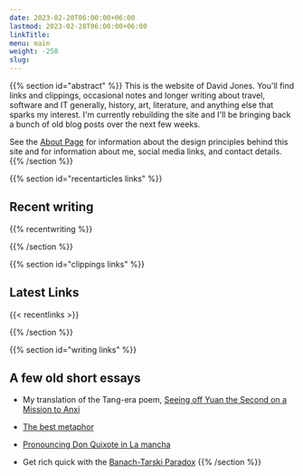 ```yaml
---
date: 2023-02-20T06:00:00+06:00
lastmod: 2023-02-28T06:00:00+06:00
linkTitle:
menu: main
weight: -250
slug:
---
```


{{% section id="abstract" %}}
This is the website of David Jones. You'll find links and clippings, occasional notes and longer writing about travel, software and IT generally, history, art, literature, and anything else that sparks my interest. I'm currently rebuilding the site and I'll be bringing back a bunch of old blog posts over the next few weeks.

See the [About Page](../about/) for information about the design principles behind this site and for information about me, social media links, and contact details.{{% /section %}}

{{% section id="recentarticles links" %}}

## Recent writing

{{% recentwriting %}}

{{% /section %}}

{{% section id="clippings links" %}}

## Latest Links

{{< recentlinks >}}

{{% /section %}}

{{% section id="writing links" %}}

## A few old short essays

- My translation of the Tang-era poem, [Seeing off Yuan the Second on a Mission to Anxi](/poetry/seeingoffyuan/)

- [The best metaphor](/thebestmetaphor/)

- [Pronouncing Don Quixote in La mancha](/donquixote/)

- Get rich quick with the [Banach-Tarski Paradox](/stem/banachtarski/)
  {{% /section %}}

